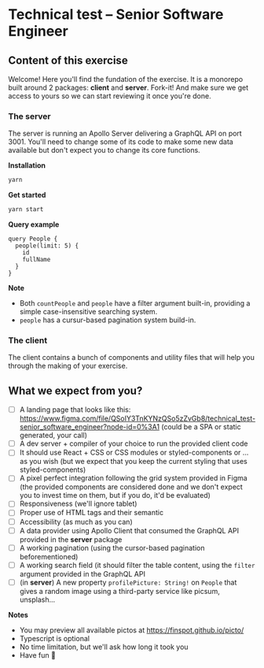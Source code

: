 # Technical test – Senior Software Engineer

## Content of this exercise

Welcome! Here you'll find the fundation of the exercise. It is a monorepo built around 2 packages: **client** and **server**. Fork-it! And make sure we get access to yours so we can start reviewing it once you're done.

### The server

The server is running an Apollo Server delivering a GraphQL API on port 3001. You'll need to change some of its code to make some new data available but don't expect you to change its core functions.

**Installation**

```sh
yarn
```

**Get started**

```sh
yarn start
```

**Query example**

```gql
query People {
  people(limit: 5) {
    id
    fullName
  }
}
```

**Note**

- Both `countPeople` and `people` have a filter argument built-in, providing a simple case-insensitive searching system.
- `people` has a cursur-based pagination system build-in.

### The client

The client contains a bunch of components and utility files that will help you through the making of your exercise.

## What we expect from you?

- [ ] A landing page that looks like this: https://www.figma.com/file/QSoIY3TnKYNzQSo5zZvGb8/technical_test-senior_software_engineer?node-id=0%3A1 (could be a SPA or static generated, your call)
- [ ] A dev server + compiler of your choice to run the provided client code
- [ ] It should use React + CSS or CSS modules or styled-components or ... as you wish (but we expect that you keep the current styling that uses styled-components)
- [ ] A pixel perfect integration following the grid system provided in Figma (the provided components are considered done and we don't expect you to invest time on them, but if you do, it'd be evaluated)
- [ ] Responsiveness (we'll ignore tablet)
- [ ] Proper use of HTML tags and their semantic
- [ ] Accessibility (as much as you can)
- [ ] A data provider using Apollo Client that consumed the GraphQL API provided in the **server** package
- [ ] A working pagination (using the cursor-based pagination beforementioned)
- [ ] A working search field (it should filter the table content, using the `filter` argument provided in the GraphQL API
- [ ] (in **server**) A new property `profilePicture: String!` on `People` that gives a random image using a third-party service like picsum, unsplash...

**Notes**

- You may preview all available pictos at https://finspot.github.io/picto/
- Typescript is optional
- No time limitation, but we'll ask how long it took you
- Have fun 🙂
